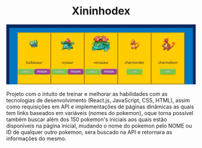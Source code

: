 <h1 align="center"> Xininhodex </h1>

<p align="center">
  <img src="./src/images/capaProjeto.png" title="imagem da aplicação exibindo pokemon's, sua imagem nome e os tipos deles" alt="imagem da aplicação exibindo pokemon's, sua imagem nome e os tipos deles">
</p>

Projeto com o intuito de treinar e melhorar as habilidades com as tecnologias de desenvolvimento (React.js, JavaScript, CSS, HTML), assim como requisições em API e implementações de páginas dinâmicas as quais tem links baseados em variáveis (nomes do pokemon), oque torna possível também buscar além dos 150 pokemon's iniciais aos quais estão disponíveis na página inicial, mudando o nome do pokemon pelo NOME ou ID de qualquer outro pokemon, sera buscado na API e retornara as informações do mesmo.
